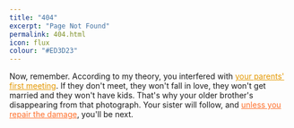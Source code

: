 ```yaml
---
title: "404"
excerpt: "Page Not Found"
permalink: 404.html
icon: flux
colour: "#ED3D23"
---
```


Now, remember. According to my theory, you interfered with [your parents' first meeting][1]. If they don't meet, they won't fall in love, they won't get married and they won't have kids. That's why your older brother's disappearing from that photograph. Your sister will follow, and [unless you repair the damage][2], you'll be next.

[1]: / "front page"
[2]: https://github.com/daviddarnes/david.darn.es/issues/new?title=Missing%20Page&body=The%20page%20(insert%20page%20name)%20has%20been%20erased!%0A%0AWeight%20has%20nothing%20to%20do%20with%20it.&labels[]=content&labels[]=bug&assignee=daviddarnes "Sounds pretty heavy."

<style scoped>
a[title="front page"] {
  color: #E49800; border-color: #E49800;
}
a[title="front page"] + a {
  color: #FF6F2A; border-color: #FF6F2A;
}
</style>
